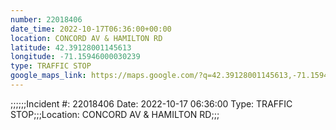 ```yaml
---
number: 22018406
date_time: 2022-10-17T06:36:00+00:00
location: CONCORD AV & HAMILTON RD
latitude: 42.39128001145613
longitude: -71.15946000030239
type: TRAFFIC STOP
google_maps_link: https://maps.google.com/?q=42.39128001145613,-71.15946000030239
---
```


;;;;;;Incident #: 22018406   Date: 2022-10-17 06:36:00    Type: TRAFFIC STOP;;;Location: CONCORD AV & HAMILTON RD;;;
